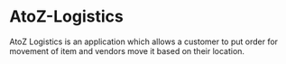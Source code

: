 # AtoZ-Logistics
AtoZ Logistics is an application which allows a customer to put order for movement of item and vendors move it based on their location.
